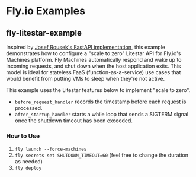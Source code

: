 # Fly.io Examples

## fly-litestar-example

Inspired by [Josef Rousek's FastAPI implementation](https://blog.rousek.name/2022/07/06/faas-on-fly-io-with-fastapi/), this example demonstrates how to configure a "scale to zero" Litestar API for Fly.io's Machines platform. Fly Machines automatically respond and wake up to incoming requests, and shut down when the host application exits. This model is ideal for stateless FaaS (function-as-a-service) use cases that would benefit from putting VMs to sleep when they're not active.

This example uses the Litestar features below to implement "scale to zero".

* `before_request_handler` records the timestamp before each request is processed.
* `after_startup_handler` starts a while loop that sends a SIGTERM signal once the shutdown timeout has been exceeded. 

### How to Use

1. `fly launch --force-machines`
2. `fly secrets set SHUTDOWN_TIMEOUT=60` (feel free to change the duration as needed)
3. `fly deploy`

